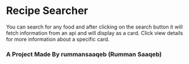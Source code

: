 # Recipe Searcher 

You can search for any food and after clicking on the search button it will fetch information from an api and will display as a card. Click view details for more information about a specific card.

### A Project Made By rummansaaqeb (Rumman Saaqeb)